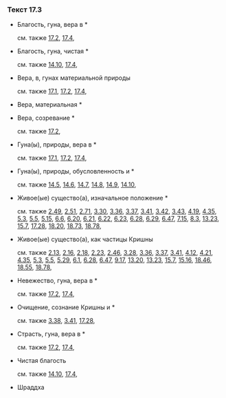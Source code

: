 ### Текст 17.3
	
- Благость, гуна, вера в *

	см. также  [17.2](../17/1702.md),  [17.4](../17/1704.md), 
	
- Благость, гуна, чистая *

	см. также  [14.10](../14/1410.md),  [17.4](../17/1704.md), 
	
- Вера, в, гунах материальной природы

	см. также  [17.1](../17/1701.md),  [17.2](../17/1702.md),  [17.4](../17/1704.md), 
	
- Вера, материальная *

	
- Вера, созревание *

	см. также  [17.2](../17/1702.md), 
	
- Гуна(ы), природы, вера в *

	см. также  [17.1](../17/1701.md),  [17.2](../17/1702.md),  [17.4](../17/1704.md), 
	
- Гуна(ы), природы, обусловленность и *

	см. также  [14.5](../14/1405.md),  [14.6](../14/1406.md),  [14.7](../14/1407.md),  [14.8](../14/1408.md),  [14.9](../14/1409.md),  [14.10](../14/1410.md), 
	
- Живое(ые) существо(а), изначальное положение *

	см. также  [2.49](../02/0249.md),  [2.51](../02/0251.md),  [2.71](../02/0271.md),  [3.30](../03/0330.md),  [3.36](../03/0336.md),  [3.37](../03/0337.md),  [3.41](../03/0341.md),  [3.42](../03/0342.md),  [3.43](../03/0343.md),  [4.19](../04/0419.md),  [4.35](../04/0435.md),  [5.3](../05/0503.md),  [5.5](../05/0505.md),  [5.15](../05/0515.md),  [6.6](../06/0606.md),  [6.20](../06/0620.md),  [6.21](../06/0621.md),  [6.22](../06/0622.md),  [6.23](../06/0623.md),  [6.28](../06/0628.md),  [6.29](../06/0629.md),  [6.47](../06/0647.md),  [7.15](../07/0715.md),  [8.3](../08/0803.md),  [13.23](../13/1323.md),  [15.7](../15/1507.md),  [17.28](../17/1728.md),  [18.20](../18/1820.md),  [18.73](../18/1873.md),  [18.78](../18/1878.md), 
	
- Живое(ые) существо(а), как частицы Кришны

	см. также  [2.13](../02/0213.md),  [2.16](../02/0216.md),  [2.18](../02/0218.md),  [2.23](../02/0223.md),  [2.46](../02/0246.md),  [3.28](../03/0328.md),  [3.36](../03/0336.md),  [3.37](../03/0337.md),  [3.41](../03/0341.md),  [4.12](../04/0412.md),  [4.21](../04/0421.md),  [4.35](../04/0435.md),  [5.3](../05/0503.md),  [5.5](../05/0505.md),  [5.29](../05/0529.md),  [6.1](../06/0601.md),  [6.28](../06/0628.md),  [6.47](../06/0647.md),  [9.17](../09/0917.md),  [13.20](../13/1320.md),  [13.23](../13/1323.md),  [15.7](../15/1507.md),  [15.16](../15/1516.md),  [18.46](../18/1846.md),  [18.55](../18/1855.md),  [18.78](../18/1878.md), 
	
- Невежество, гуна, вера в *

	см. также  [17.2](../17/1702.md),  [17.4](../17/1704.md), 
	
- Очищение, сознание Кришны и *

	см. также  [3.38](../03/0338.md),  [3.41](../03/0341.md),  [17.28](../17/1728.md), 
	
- Страсть, гуна, вера в *

	см. также  [17.2](../17/1702.md),  [17.4](../17/1704.md), 
	
- Чистая благость

	см. также  [14.10](../14/1410.md),  [17.4](../17/1704.md), 
	
- Шраддха

